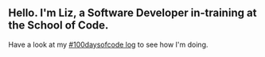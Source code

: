 ## Hello. I'm Liz, a Software Developer in-training at the School of Code.

Have a look at my [#100daysofcode log](https://github.com/lizwade/100-days-of-code/blob/master/log.md) to see how I'm doing.

<!--
**lizwade/lizwade** is a ✨ _special_ ✨ repository because its `README.md` (this file) appears on your GitHub profile.

Here are some ideas to get you started:

- 🔭 I’m currently working on ...
- 🌱 I’m currently learning ...
- 👯 I’m looking to collaborate on ...
- 🤔 I’m looking for help with ...
- 💬 Ask me about ...
- 📫 How to reach me: ...
- 😄 Pronouns: ...
- ⚡ Fun fact: ...
-->
